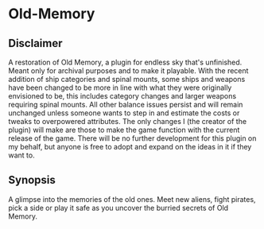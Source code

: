 # Old-Memory

## Disclaimer
A restoration of Old Memory, a plugin for endless sky that's unfinished. Meant only for archival purposes and to make it playable.
With the recent addition of ship categories and spinal mounts, some ships and weapons have been changed to be more in line with what they were originally envisioned to be, this includes category changes and larger weapons requiring spinal mounts. All other balance issues persist and will remain unchanged unless someone wants to step in and estimate the costs or tweaks to overpowered attributes. The only changes I (the creator of the plugin) will make are those to make the game function with the current release of the game. There will be no further development for this plugin on my behalf, but anyone is free to adopt and expand on the ideas in it if they want to.

## Synopsis
A glimpse into the memories of the old ones. Meet new aliens, fight pirates, pick a side or play it safe as you uncover the burried secrets of Old Memory.

